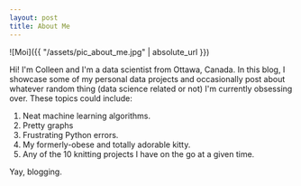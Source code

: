 ```yaml
---
layout: post
title: About Me
---
```


![Moi]({{ "/assets/pic_about_me.jpg" | absolute_url }})


Hi!  I'm Colleen and I'm a data scientist from Ottawa, Canada.  In this blog,
I showcase some of my personal data projects and occasionally post about
whatever random thing (data science related or not) I'm currently obsessing over.  These
topics could include:

1. Neat machine learning algorithms.
2. Pretty graphs
3. Frustrating Python errors.
4. My formerly-obese and totally adorable kitty.
5. Any of the 10 knitting projects I have on the go at a given time.

Yay, blogging.
